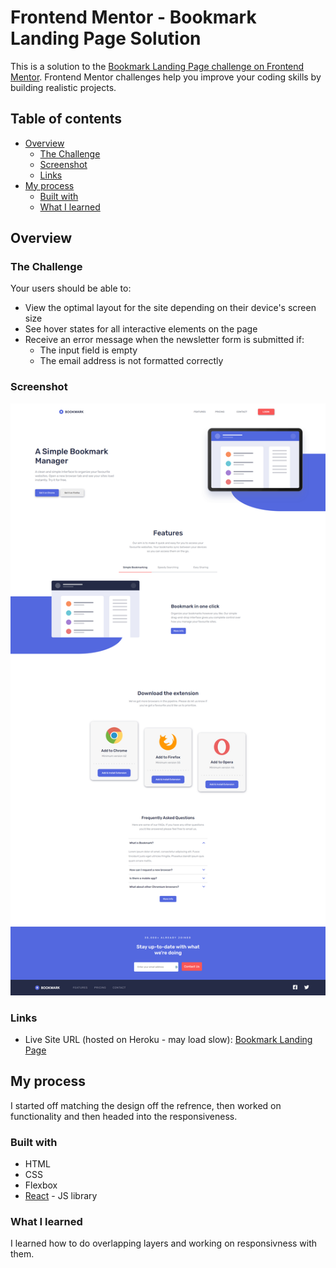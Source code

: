 # Frontend Mentor - Bookmark Landing Page Solution

This is a solution to the [Bookmark Landing Page challenge on Frontend Mentor](https://www.frontendmentor.io/challenges/bookmark-landing-page-5d0b588a9edda32581d29158). Frontend Mentor challenges help you improve your coding skills by building realistic projects.

## Table of contents

- [Overview](#overview)
  - [The Challenge](#the-challenge)
  - [Screenshot](#screenshot)
  - [Links](#links)
- [My process](#my-process)
  - [Built with](#built-with)
  - [What I learned](#what-i-learned)

## Overview

### The Challenge

Your users should be able to:
- View the optimal layout for the site depending on their device's screen size
- See hover states for all interactive elements on the page
- Receive an error message when the newsletter form is submitted if:
    - The input field is empty
    - The email address is not formatted correctly

### Screenshot

![](./screenshot.png)


### Links

- Live Site URL (hosted on Heroku - may load slow): [Bookmark Landing Page](https://bookmarklandingp.netlify.app/)

## My process

I started off matching the design off the refrence, then worked on functionality and then headed into the responsiveness. 

### Built with

- HTML
- CSS
- Flexbox
- [React](https://reactjs.org/) - JS library

### What I learned

I learned how to do overlapping layers and working on responsivness with them.